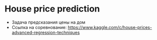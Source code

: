 # House price prediction
- Задача предсказания цены на дом
- Ссылка на соревнование: https://www.kaggle.com/c/house-prices-advanced-regression-techniques
